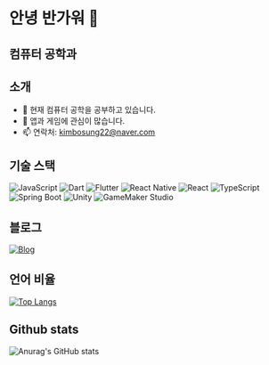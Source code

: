 # 안녕 반가워 👋

## 컴퓨터 공학과

## 소개

- 🌱 현재 컴퓨터 공학을 공부하고 있습니다.
- 🔭 앱과 게임에 관심이 많습니다.
- 📫 연락처: kimbosung22@naver.com

## 기술 스택

![JavaScript](https://img.shields.io/badge/-JavaScript-F7DF1E?style=flat-square&logo=javascript)
![Dart](https://img.shields.io/badge/-Dart-0175C2?style=flat-square&logo=dart)
![Flutter](https://img.shields.io/badge/-Flutter-02569B?style=flat-square&logo=flutter)
![React Native](https://img.shields.io/badge/-React_Native-61DAFB?style=flat-square&logo=react)
![React](https://img.shields.io/badge/React-20232A?style=for-the-badge&logo=react&logoColor=61DAFB)
![TypeScript](https://img.shields.io/badge/TypeScript-007ACC?style=for-the-badge&logo=typescript&logoColor=white)
![Spring Boot](https://img.shields.io/badge/Spring_Boot-F2F4F9?style=for-the-badge&logo=spring-boot)
![Unity](https://img.shields.io/badge/-Unity-000000?style=flat-square&logo=unity)
![GameMaker Studio](https://img.shields.io/badge/-GameMaker_Studio-8DCA09?style=flat-square&logo=gamemaker-studio)

## 블로그

[![Blog](https://img.shields.io/badge/-블로그-1DA1F2?style=flat-square)](https://bbosung.tistory.com/)

## 언어 비율

[![Top Langs](https://github-readme-stats.vercel.app/api/top-langs/?username=NangManBo&layout=compact)](https://github.com/NangManBo/github-readme-stats)

## Github stats

![Anurag's GitHub stats](https://github-readme-stats.vercel.app/api?username=NangManBo&show_icons=true&theme=radical)
